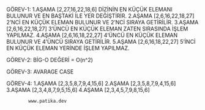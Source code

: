 GÖREV-1:	1.AŞAMA [2,27,16,22,18,6]	DİZİNİN EN KÜÇÜK ELEMANI BULUNUR VE EN BAŞTAKİ İLE YER DEĞİŞTİRİR.
			2.AŞAMA [2,6,16,22,18,27]	2’NCİ EN KÜÇÜK ELEMAN BULUNUR VE 2’NCİ SIRAYA GETİRİLİR.
			3.AŞAMA [2,6,16,22,18,27]	3’ÜNCÜ EN KÜÇÜK ELEMAN ZATEN SIRASINDA İŞLEM YAPILMAZ.
			4.AŞAMA [2,6,16,18,22,27]	4’ÜNCÜ EN KÜÇÜK ELEMAN BULUNUR VE 4’ÜNCÜ SIRAYA GETİRİLİR.
			5.AŞAMA [2,6,16,18,22,27]	5’İNCİ EN KÜÇÜK ELEMAN YERİNDE İŞLEM YAPILMAZ.

GÖREV-2:	BİG-O DEĞERİ = O(n^2)

GÖREV-3:	AVARAGE CASE

GÖREV-4:	1.AŞAMA [2,3,5,8,7,9,4,15,6]
			2.AŞAMA [2,3,5,8,7,9,4,15,6]
			3.AŞAMA [2,3,4,8,7,9,5,15,6]
			4.AŞAMA [2,3,4,5,7,9,8,15,6]

			www.patika.dev